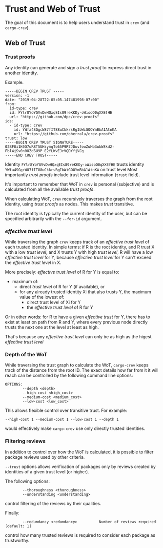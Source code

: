 # Trust and Web of Trust

The goal of this document is to help users understand trust in `crev` (and `cargo-crev`).

## Web of Trust


### Trust proofs

Any identity can generate and sign a *trust proof* to
express direct trust in another identity.

Example.

```text
-----BEGIN CREV TRUST -----
version: -1
date: "2019-04-28T22:05:05.147481998-07:00"
from:
  id-type: crev
  id: FYlr8YoYGVvDwHQxqEIs89reKKDy-oWisoO0qXXEfHE
  url: "https://github.com/dpc/crev-proofs"
ids:
  - id-type: crev
    id: YWfa4SGgcW87fIT88uCkkrsRgIbWiGOOYmBbA1AtnKA
    url: "https://github.com/oherrala/crev-proofs"
trust: low
-----BEGIN CREV TRUST SIGNATURE-----
02BF0i1K0O7uR8T5UHzymqTo65P9R7JDuvfowZuHb3ubW8kd2-Fbl4jSv0n08ZdSU9P_E2YLWvEJrVQDYfjVCg
-----END CREV TRUST-----
```

Identity `FYlr8YoYGVvDwHQxqEIs89reKKDy-oWisoO0qXXEfHE` trusts identity `YWfa4SGgcW87fIT88uCkkrsRgIbWiGOOYmBbA1AtnKA` on trust level 
Most importantly *trust proofs* include trust level information (`trust` field).

It's important to remember that WoT in `crev` is personal (subjective) and is calculated from all the available
*trust proofs*.

When calculating WoT, `crev` recursively traverses the graph from the root identity, using *trust proofs* as nodes.
This makes *trust* transitive.

The root identity is typically the current identity of the user,
but can be specified arbitrarily with the `--for-id` argument.

### *effective trust level*

While traversing the graph `crev` keeps track of an *effective trust level* of each trusted identity. In simple terms: if R is the root
identity, and R trust X with a low *trust level*, and X trusts Y with high *trust level*, R will have a low *effective trust level* for Y,
because *effective trust level* for Y can't exceed the *effective trust level* in X.

More precisely: *effective trust level* of R for Y is equal to:

* maximum of:
  * direct *trust level* of R for Y (if available), or
  * for any already trusted identity Xi that also trusts Y, the maximum value of the lowest of:
     * direct trust level of Xi for Y
     * the *effective trust level* of R for Y

Or in other words: for R to have a given *effective trust* for Y, there has to exist at least on path from R and Y,
where every previous node directly trusts the next one at the level at least as high.

 

That's because any *effective trust level* can only be as high as the higest *effective trust level*

### Depth of the WoT

While traversing the trust graph to calculate the WoT, `cargo-crev` keeps track of the distance from
the root ID. The exact details how far from it it will reach can be controlled by the following command
line options:

```text
OPTIONS:
        --depth <depth>
        --high-cost <high_cost>
        --medium-cost <medium_cost>
        --low-cost <low_cost>

```


This allows flexible control over transitive trust. For example:

```text
--high-cost 1 --medium-cost 1 --low-cost 1 --depth 1
```

would effectively make `cargo-crev` use only directly trusted identities.

### Filtering reviews

In addition to control over how the WoT is calculated, it is possible to
filter package reviews used by other criteria.

 
`--trust` options allows verification of packages only by reviews created
by identities of a given trust level (or higher).


The following options:

```text
        --thoroughness <thoroughness>
        --understanding <understanding>
```

control filtering of the reviews by their qualities.


Finally:

```
        --redundancy <redundancy>          Number of reviews required [default: 1]
```

control how many trusted reviews is required to consider each package as trustworthy.
